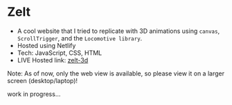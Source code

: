 # Zelt
- A cool website that I tried to replicate with 3D animations using `canvas`, `ScrollTrigger`, and the `Locomotive library`.
- Hosted using Netlify
- Tech: JavaScript, CSS, HTML
- LIVE Hosted link: [zelt-3d](https://zelt-3d.netlify.app/)

Note: As of now, only the web view is available, so please view it on a larger screen (desktop/laptop)!

work in progress...
